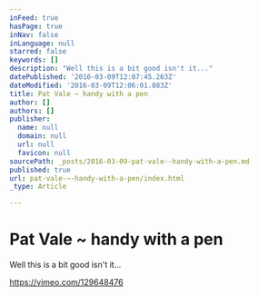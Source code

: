 ```yaml
---
inFeed: true
hasPage: true
inNav: false
inLanguage: null
starred: false
keywords: []
description: "Well this is a bit good isn't it..."
datePublished: '2016-03-09T12:07:45.263Z'
dateModified: '2016-03-09T12:06:01.883Z'
title: Pat Vale ~ handy with a pen
author: []
authors: []
publisher:
  name: null
  domain: null
  url: null
  favicon: null
sourcePath: _posts/2016-03-09-pat-vale--handy-with-a-pen.md
published: true
url: pat-vale-~-handy-with-a-pen/index.html
_type: Article

---
```

# Pat Vale ~ handy with a pen

Well this is a bit good isn't it...

https://vimeo.com/129648476